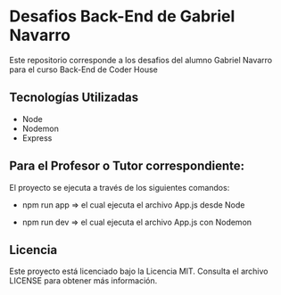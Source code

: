 ﻿# Desafios Back-End de Gabriel Navarro

Este repositorio corresponde a los desafios del alumno Gabriel Navarro para el curso Back-End de Coder House

## Tecnologías Utilizadas

- Node
- Nodemon
- Express

## Para el Profesor o Tutor correspondiente:

El proyecto se ejecuta a través de los siguientes comandos:

- npm run app => el cual ejecuta el archivo App.js desde Node

- npm run dev => el cual ejecuta el archivo App.js con Nodemon

## Licencia

Este proyecto está licenciado bajo la Licencia MIT. Consulta el archivo LICENSE para obtener más información.
